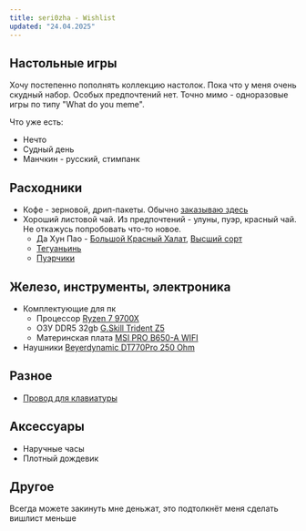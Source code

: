 ```yaml
---
title: seri0zha - Wishlist
updated: "24.04.2025"
---
```

## Настольные игры
Хочу постепенно пополнять коллекцию настолок. Пока что у меня очень скудный набор. Особых предпочтений нет. Точно мимо - одноразовые игры по типу "What do you meme".

Что уже есть:
- Нечто
- Судный день
- Манчкин - русский, стимпанк

## Расходники

- Кофе - зерновой, дрип-пакеты. Обычно [заказываю здесь](https://shop.tastycoffee.ru/)
- Хороший листовой чай. Из предпочтений - улуны, пуэр, красный чай. Не откажусь попробовать что-то новое.
  - Да Хун Пао - [Большой Красный Халат](https://artoftea.ru/oolong/dahongpao-1-sort), [Высший сорт](https://artoftea.ru/oolong/dahongpao-high-baking)
  - [Тегуаньинь](https://artoftea.ru/oolong/svetlye/teguanin-vysshiy-sort)
  - [Пуэрчики](https://artoftea.ru/puer)

## Железо, инструменты, электроника
- Комплектующие для пк
  - Процессор [Ryzen 7 9700X](https://market.yandex.ru/cc/6fsXSu)
  - ОЗУ DDR5 32gb [G.Skill Trident Z5](https://www.dns-shop.ru/product/c6ac4ce2bbcded20/operativnaa-pamat-gskill-trident-z5-rgb-f5-6000j3040f16gx2-tz5rk-32-gb/)
  - Материнская плата [MSI PRO B650-A WIFI](https://www.dns-shop.ru/product/87a19b005eafd9cb/materinskaa-plata-msi-pro-b650-a-wifi/)
- Наушники [Beyerdynamic DT770Pro 250 Ohm](https://market.yandex.ru/cc/m3dp0T9)

## Разное

- [Провод для клавиатуры](https://ozon.ru/t/gaMCjFy)

## Аксессуары

- Наручные часы
- Плотный дождевик

## Другое
Всегда можете закинуть мне деньжат, это подтолкнёт меня сделать вишлист меньше